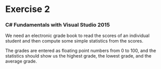 ﻿# Exercise 2
### C# Fundamentals with Visual Studio 2015
We need an electronic grade book to read the scores of an individual student and then compute some simple statistics from the scores.

The grades are entered as floating point numbers from 0 to 100, and the statistics should show us the highest grade, the lowest grade, and the average grade.
